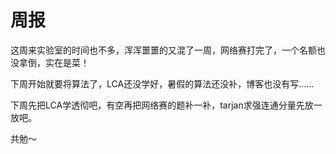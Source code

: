 # 周报

这周来实验室的时间也不多，浑浑噩噩的又混了一周，网络赛打完了，一个名额也没拿倒，实在是菜！

下周开始就要将算法了，LCA还没学好，暑假的算法还没补，博客也没有写……

下周先把LCA学透彻吧，有空再把网络赛的题补一补，tarjan求强连通分量先放一放吧。

共勉～
